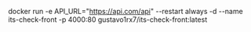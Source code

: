 docker run -e API_URL="https://api.com/api" --restart always -d --name its-check-front -p 4000:80 gustavo1rx7/its-check-front:latest
